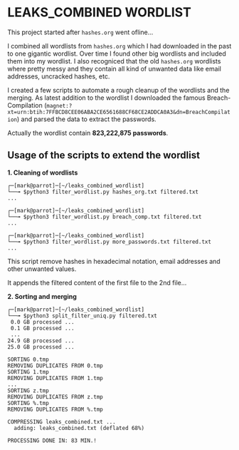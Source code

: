 # LEAKS_COMBINED WORDLIST

This project started after `hashes.org` went ofline...

I combined all wordlists from `hashes.org` which I had downloaded in the past to one gigantic wordlist. Over time I found other big wordlists and included them into my wordlist. I also recogniced that the old `hashes.org` wordlists where pretty messy and they contain all kind of unwanted data like email addresses, uncracked hashes, etc.

I created a few scripts to automate a rough cleanup of the wordlists and the merging. As latest addition to the wordlist I downloaded the famous Breach-Compilation (`magnet:?xt=urn:btih:7FFBCD8CEE06ABA2CE6561688CF68CE2ADDCA0A3&dn=BreachCompilation`) and parsed the data to extract the passwords. 

Actually the wordlist contain **823,222,875 passwords**.

## Usage of the scripts to extend the wordlist

**1. Cleaning of wordlists**

```
┌─[mark@parrot]─[~/leaks_combined_wordlist]
└──╼ $python3 filter_wordlist.py hashes_org.txt filtered.txt 
...

┌─[mark@parrot]─[~/leaks_combined_wordlist]
└──╼ $python3 filter_wordlist.py breach_comp.txt filtered.txt 
...

┌─[mark@parrot]─[~/leaks_combined_wordlist]
└──╼ $python3 filter_wordlist.py more_passwords.txt filtered.txt 
...
```

This script remove hashes in hexadecimal notation, email addresses and other unwanted values.

It appends the filtered content of the first file to the 2nd file...

**2. Sorting and merging**

```
┌─[mark@parrot]─[~/leaks_combined_wordlist]
└──╼ $python3 split_filter_uniq.py filtered.txt 
 0.0 GB processed ...
 0.1 GB processed ...
 ...
24.9 GB processed ...
25.0 GB processed ...

SORTING 0.tmp
REMOVING DUPLICATES FROM 0.tmp
SORTING 1.tmp
REMOVING DUPLICATES FROM 1.tmp
...
SORTING z.tmp
REMOVING DUPLICATES FROM z.tmp
SORTING %.tmp
REMOVING DUPLICATES FROM %.tmp

COMPRESSING leaks_combined.txt ...
  adding: leaks_combined.txt (deflated 68%)

PROCESSING DONE IN: 83 MIN.!
```

